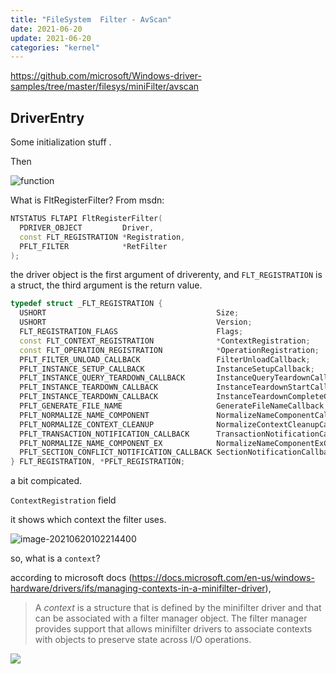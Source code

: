 ```yaml
---
title: "FileSystem  Filter - AvScan"
date: 2021-06-20
update: 2021-06-20
categories: "kernel"
---
```


https://github.com/microsoft/Windows-driver-samples/tree/master/filesys/miniFilter/avscan

## DriverEntry

Some initialization stuff .

Then 

![function](https://i.loli.net/2021/06/20/Cmexi2Iu7oaMPER.png)



What is FltRegisterFilter? From msdn:

```c++
NTSTATUS FLTAPI FltRegisterFilter(
  PDRIVER_OBJECT         Driver,
  const FLT_REGISTRATION *Registration,
  PFLT_FILTER            *RetFilter
);
```

the driver object is the first argument of driverenty, and `FLT_REGISTRATION`  is a struct, the third argument is the return value.

```c++
typedef struct _FLT_REGISTRATION {
  USHORT                                      Size;
  USHORT                                      Version;
  FLT_REGISTRATION_FLAGS                      Flags;
  const FLT_CONTEXT_REGISTRATION              *ContextRegistration;
  const FLT_OPERATION_REGISTRATION            *OperationRegistration;
  PFLT_FILTER_UNLOAD_CALLBACK                 FilterUnloadCallback;
  PFLT_INSTANCE_SETUP_CALLBACK                InstanceSetupCallback;
  PFLT_INSTANCE_QUERY_TEARDOWN_CALLBACK       InstanceQueryTeardownCallback;
  PFLT_INSTANCE_TEARDOWN_CALLBACK             InstanceTeardownStartCallback;
  PFLT_INSTANCE_TEARDOWN_CALLBACK             InstanceTeardownCompleteCallback;
  PFLT_GENERATE_FILE_NAME                     GenerateFileNameCallback;
  PFLT_NORMALIZE_NAME_COMPONENT               NormalizeNameComponentCallback;
  PFLT_NORMALIZE_CONTEXT_CLEANUP              NormalizeContextCleanupCallback;
  PFLT_TRANSACTION_NOTIFICATION_CALLBACK      TransactionNotificationCallback;
  PFLT_NORMALIZE_NAME_COMPONENT_EX            NormalizeNameComponentExCallback;
  PFLT_SECTION_CONFLICT_NOTIFICATION_CALLBACK SectionNotificationCallback;
} FLT_REGISTRATION, *PFLT_REGISTRATION;
```

 a bit compicated.

`ContextRegistration` field

it shows which context the filter uses.

![image-20210620102214400](https://i.loli.net/2021/06/20/5r2s61yN7xwDvuW.png)

so, what is a `context`?

according to microsoft docs (https://docs.microsoft.com/en-us/windows-hardware/drivers/ifs/managing-contexts-in-a-minifilter-driver), 

> A *context* is a structure that is defined by the minifilter driver and that can be associated with a filter manager object. The filter manager provides support that allows minifilter drivers to associate contexts with objects to preserve state across I/O operations.

![](https://raw.githubusercontent.com/hwuhsi/images/main/images/2021/06/image-20210629134700452.png)

